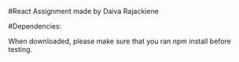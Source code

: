 #React Assignment made by Daiva Rajackiene

#Dependencies:

When downloaded, please make sure that you ran npm install before testing.
